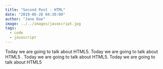 ```yaml
---
title: "Second Post - HTML"
date: "2019-06-28 04:30:00"
author: "Jane Doe"
image: ../../images/javascript.jpg
tags:
  - code
  - javascript
---
```


Today we are going to talk about HTML5. Today we are going to talk about HTML5
. Today we are going to talk about HTML5. Today we are going to talk about HTML5
